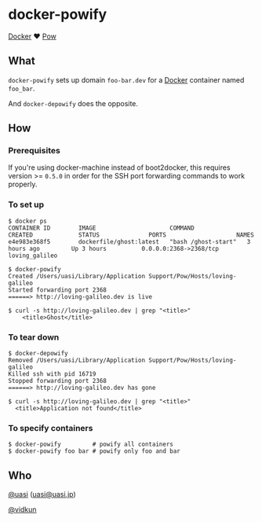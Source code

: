 # docker-powify

[Docker] :heart: [Pow]

## What

`docker-powify` sets up domain `foo-bar.dev` for a [Docker] container named `foo_bar`.

And `docker-depowify` does the opposite.

## How

### Prerequisites

If you're using docker-machine instead of boot2docker, this requires version >=
`0.5.0` in order for the SSH port forwarding commands to work properly.

### To set up

```
$ docker ps
CONTAINER ID        IMAGE                     COMMAND               CREATED             STATUS              PORTS                    NAMES
e4e983e368f5        dockerfile/ghost:latest   "bash /ghost-start"   3 hours ago         Up 3 hours          0.0.0.0:2368->2368/tcp   loving_galileo

$ docker-powify
Created /Users/uasi/Library/Application Support/Pow/Hosts/loving-galileo
Started forwarding port 2368
======> http://loving-galileo.dev is live

$ curl -s http://loving-galileo.dev | grep "<title>"
    <title>Ghost</title>
```

### To tear down

```
$ docker-depowify
Removed /Users/uasi/Library/Application Support/Pow/Hosts/loving-galileo
Killed ssh with pid 16719
Stopped forwarding port 2368
======> http://loving-galileo.dev has gone

$ curl -s http://loving-galileo.dev | grep "<title>"
  <title>Application not found</title>
```

### To specify containers

```
$ docker-powify         # powify all containers
$ docker-powify foo bar # powify only foo and bar
```

## Who

[@uasi](https://twitter.com/uasi) (<uasi@uasi.jp>)

[@vidkun](https://github.com/vidkun)

[Docker]: https://www.docker.com
[Boot2docker]: http://boot2docker.io
[Pow]: http://pow.cx
